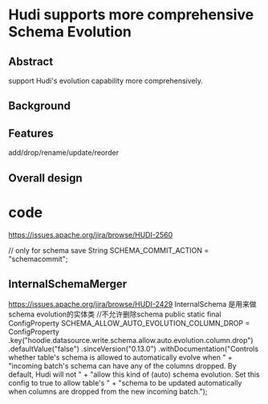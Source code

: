#  Hudi supports more comprehensive Schema Evolution
## Abstract
 support Hudi's evolution capability more comprehensively.
## Background
## Features
add/drop/rename/update/reorder


## Overall design

# code
https://issues.apache.org/jira/browse/HUDI-2560

// only for schema save
String SCHEMA_COMMIT_ACTION = "schemacommit";
## InternalSchemaMerger


https://issues.apache.org/jira/browse/HUDI-2429
InternalSchema 是用来做schema evolution的实体类
//不允许删除schema
  public static final ConfigProperty<String> SCHEMA_ALLOW_AUTO_EVOLUTION_COLUMN_DROP = ConfigProperty
      .key("hoodie.datasource.write.schema.allow.auto.evolution.column.drop")
      .defaultValue("false")
      .sinceVersion("0.13.0")
      .withDocumentation("Controls whether table's schema is allowed to automatically evolve when "
          + "incoming batch's schema can have any of the columns dropped. By default, Hudi will not "
          + "allow this kind of (auto) schema evolution. Set this config to true to allow table's "
          + "schema to be updated automatically when columns are dropped from the new incoming batch.");
